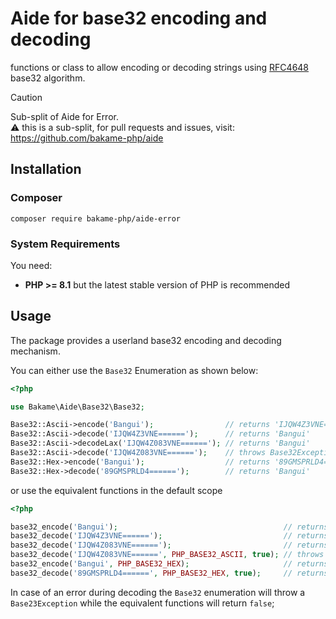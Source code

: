 # Aide for base32 encoding and decoding

functions or class to allow encoding or decoding strings using [RFC4648](https://datatracker.ietf.org/doc/html/rfc4648) base32 algorithm.

> [!CAUTION]  
> Sub-split of Aide for Error.  
> ⚠️ this is a sub-split, for pull requests and issues, visit: https://github.com/bakame-php/aide

## Installation

### Composer

~~~
composer require bakame-php/aide-error
~~~

### System Requirements

You need:

- **PHP >= 8.1** but the latest stable version of PHP is recommended

## Usage

The package provides a userland base32 encoding and decoding mechanism.

You can either use the `Base32` Enumeration as shown below:

```php
<?php

use Bakame\Aide\Base32\Base32;

Base32::Ascii->encode('Bangui');                // returns 'IJQW4Z3VNE======'
Base32::Ascii->decode('IJQW4Z3VNE======');      // returns 'Bangui'
Base32::Ascii->decodeLax('IJQW4Z083VNE======'); // returns 'Bangui'
Base32::Ascii->decode('IJQW4Z083VNE======');    // throws Base32Exception
Base32::Hex->encode('Bangui');                  // returns '89GMSPRLD4======'
Base32::Hex->decode('89GMSPRLD4======');        // returns 'Bangui'
```

or use the equivalent functions in the default scope

```php
<?php

base32_encode('Bangui');                                     // returns 'IJQW4Z3VNE======'
base32_decode('IJQW4Z3VNE======');                           // returns 'Bangui'
base32_decode('IJQW4Z083VNE======');                         // returns 'Bangui'
base32_decode('IJQW4Z083VNE======', PHP_BASE32_ASCII, true); // throws Base32Exception
base32_encode('Bangui', PHP_BASE32_HEX);                     // returns '89GMSPRLD4======'
base32_decode('89GMSPRLD4======', PHP_BASE32_HEX, true);     // returns 'Bangui'
```

In case of an error during decoding the `Base32` enumeration will throw a `Base23Exception` while
the equivalent functions will return `false`;
